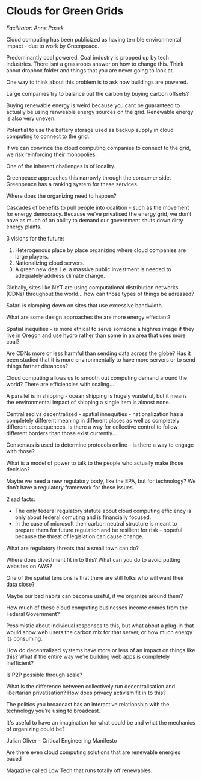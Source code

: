 # Clouds for Green Grids

*Facilitator: Anne Pasek*

Cloud computing has been publicized as having terrible environmental impact - due to work by Greenpeace.

Predominantly coal powered. Coal industry is propped up by tech industries. There isnt a grassroots answer on how to change this. Think about dropbox folder and things that you are never going to look at.

One way to think about this problem is to ask how buildings are powered.

Large companies try to balance out the carbon by buying carbon offsets?

Buying renewable energy is weird because you cant be guaranteed to actually be using renweable energy sources on the grid. Renewable energy is also very uneven.

Potential to use the battery storage used as backup supply in cloud computing to connect to the grid.

If we can convince the cloud computing companies to connect to the grid, we risk reinforcing their monopolies.

One of the inherent challenges is of locality.

Greenpeace approaches this narrowly through the consumer side. Greenpeace has a ranking system for these services.

Where does the organizing need to happen?

Cascades of benefits to pull people into coalition - such as the movement for energy democracy. Because we’ve privatised the energy grid, we don’t have as much of an ability to demand our government shuts down dirty energy plants.

3 visions for the future:
1. Heterogenous place by place organizing where cloud companies are large players.
2. Nationalizing cloud servers.
3. A green new deal i.e. a massive public investment is needed to adequately address climate change. 

Globally, sites like NYT are using computational distribution networks (CDNs) throughout the world… how can those types of things be adressed?

Safari is clamping down on sites that use excessive bandwidth.

What are some design approaches the are more energy effeciant?

Spatial inequities - is more ethical to serve someone a highres image if they live in Oregon and use hydro rather than some in an area that uses more coal?

Are CDNs more or less harmful than sending data across the globe? Has it been studied that it is more environmentally to have more servers or to send things farther distances?

Cloud computing allows us to smooth out computing demand around the world? There are efficiencies with scaling…

A parallel is in shipping - ocean shipping is hugely wasteful, but it means the environmental impact of shipping a single item is almost none.

Centralized vs decentralized - spatial innequities - nationalization has a completely different meaning in different places as well as completely different consequences. Is there a way for collective control to follow different borders than those exist currently…

Consensus is used to determine protocols online - is there a way to engage with those?

What is a model of power to talk to the people who actually make those decision?

Maybe we need a new regulatory body, like the EPA, but for technology? We don’t have a regulatory framework for these issues.

2 sad facts:
* The only federal regulatory statute about cloud computing efficiency is only about federal comuting  and is financially focused.
* In the case of microsoft their carbon neutral structure is meant to prepare them for future regulation and be resilient for risk - hopeful because the threat of legislation can cause change.

What are regulatory threats that a small town can do?

Where does divestment fit in to this? What can you do to avoid putting websites on AWS?

One of the spatial tensions is that there are still folks who will want their data close?

Maybe our bad habits can become useful, if we organize around them?

How much of these cloud computing businesses income comes from the Federal Government?

Pessimistic about individual responses to this, but what about a plug-in that would show web users the carbon mix for that server, or how much energy its consuming.

How do decentralized systems have more or less of an impact on things like this? What if the entire way we’re building web apps is completely inefficient? 

Is P2P possible through scale?

What is the difference between collectively run decentralisation and libertarian privatisation? How does privacy activism fit in to this?

The politics you broadcast has an interactive relationship with the technology you’re using to broadcast.

It's useful to have an imagination for what could be and what the mechanics of organizing could be?

Julian Oliver - Critical Engineering Manifesto

Are there even cloud computing solutions that are renewable energies based

Magazine called Low Tech that runs totally off renewables.

